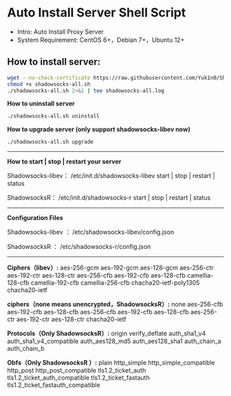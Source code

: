 # Auto Install Server Shell Script

- Intro: Auto Install Proxy Server
- System Requirement: CentOS 6+，Debian 7+，Ubuntu 12+

## How to install server:
``` bash
wget --no-check-certificate https://raw.githubusercontent.com/Yuk1n0/Shadowsocks-Install/master/shadowsocks-all.sh
chmod +x shadowsocks-all.sh
./shadowsocks-all.sh 2>&1 | tee shadowsocks-all.log
```
**How to uninstall server**
``` bash
./shadowsocks-all.sh uninstall
```
**How to upgrade server (only support shadowsocks-libev now)**
```bash
./shadowsocks-all.sh upgrade
```
****

**How to start | stop | restart your server**

Shadowsocks-libev：
/etc/init.d/shadowsocks-libev start | stop | restart | status

ShadowsocksR：
/etc/init.d/shadowsocks-r start | stop | restart | status

****
**Configuration Files**

Shadowsocks-libev ：
/etc/shadowsocks-libev/config.json

ShadowsocksR ：
/etc/shadowsocks-r/config.json

****

**Ciphers（libev）:**
aes-256-gcm
aes-192-gcm
aes-128-gcm
aes-256-ctr
aes-192-ctr
aes-128-ctr
aes-256-cfb
aes-192-cfb
aes-128-cfb
camellia-128-cfb
camellia-192-cfb
camellia-256-cfb
chacha20-ietf-poly1305
chacha20-ietf

**ciphers（none means unencrypted，ShadowsocksR）:**
none
aes-256-cfb
aes-192-cfb
aes-128-cfb
aes-256-cfb
aes-192-cfb
aes-128-cfb
aes-256-ctr
aes-192-ctr
aes-128-ctr
chacha20-ietf

**Protocols（Only ShadowsocksR）:**
origin
verify_deflate
auth_sha1_v4
auth_sha1_v4_compatible
auth_aes128_md5
auth_aes128_sha1
auth_chain_a
auth_chain_b

**Obfs（Only ShadowsocksR ）:**
plain
http_simple
http_simple_compatible
http_post
http_post_compatible
tls1.2_ticket_auth
tls1.2_ticket_auth_compatible
tls1.2_ticket_fastauth
tls1.2_ticket_fastauth_compatible
